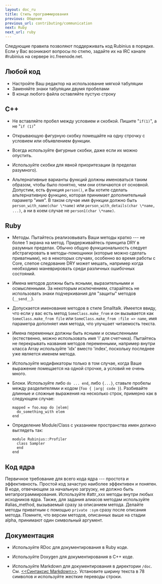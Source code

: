 ```yaml
---
layout: doc_ru
title: Стиль программирования
previous: Общение
previous_url: contributing/communication
next: Ruby
next_url: ruby
---
```


Следующие правила позволяют поддерживать код Rubinius в порядке. Если у Вас
возникают вопросы по стилю, задайте их на IRC канале #rubinius на сервере
irc.freenode.net.


## Любой код

  * Настройте Ваш редактор на использование мягкой табуляции
  * Заменяйте знаки табуляции двумя пробелами
  * В конце любого файла оставляйте пустую строку


## C++

  * Не вставляйте пробел между условием и скобкой.
      Пишите "`if(1)`", а не "`if (1)`"

  * Открывающую фигурную скобку помещайте на одну строчку с условием или
    объявлением функции.

  * Всегда используйте фигурные скобки, даже если их можно опустить.

  * Используйте скобки для явной приоритезации (в пределах разумного).

  * Альтернативные варианты функций должны именоваться таким образом, чтобы
    было понятно, чем они отличаются от основной. Допустим, есть функция
    `person()`, и Вы хотите сделать альтернативную функцию, которая принимает
    дополнительный параметр "имя". В таком случае имя функции должно быть
    `person_with_name(char \*name)` или `person_with_details(char \*name, ...)`,
    а ни в коем случае не `person1(char \*name)`.


## Ruby

  * Методы. Пытайтесь реализовывать Ваши методы кратко --- не более 1 экрана
    на метод. Придерживайтесь принципа DRY в разумных пределах. Обычно общую
    функциональность следует абстрагировать в методы-помощники (которые
    можно  сделать приватными), но в некоторых случаях, особенно во время
    работы с Core, слепое следование DRY может мешать, например когда
    необходимо маневрировать среди различных ошибочных состояний.

  * Имена методов должны быть ясными, выразительными и осмысленными. За
    некоторым исключением, старайтесь не использовать знаки подчеркивания для
    "защиты" методов (`__send__`).

  * Допускается именование методов в стиле Smalltalk. Имеется ввиду, что если
    у вас есть метод `SomeClass.make_from` и он вызывается как
    `SomeClass.make_from file` или `SomeClass.make_from :file => name`,
    имя параметра дополняет имя метода, что улучшает читаемость текста.

  * Имена переменных должны быть ясными и осмысленными (естественно, можно
    использовать имя 'i' для счетчика). Пытайтесь не перекрывать названия
    методов переменными, например внутри класса Array используйте 'idx'
    вместо 'index', поскольку последнее уже является именем метода.

  * Используйте модификаторы только в том случае, когда Ваше выражение
    помещается на одной строчке, а условий не очень много.

  * Блоки. Используйте либо `do ... end`, либо `{...}`, ставьте пробелы между
    разделителями и кодом (`foo { |arg| code }`). Разбивайте длинные и сложные
    выражения на несколько строк, примерно как в следующем случае:

        mapped = foo.map do |elem|
          do_something_with elem
        end

  * Определение Module/Class с указанием пространства имен должно выглядеть
    так:

        module Rubinius::Profiler
          class Sampler
          end
        end

## Код ядра

Первичное требование для всего кода ядра --- простота и эффективность. Простой
код зачастую наиболее эффективен и понятен. В коде, отвечающем за
начальную загрузку, не должно быть метапрограммирования. Используйте #attr_xxx
методы внутри любых исходников ядра. Также, для задания алиасов методам
используйте #alias_method, вызываемый сразу за описанием метода. Делайте методы
приватным с помощью `private :sym` сразу после описания метода. Помните,
что версии методов, описанных выше на стадии alpha, принимают один символьный
аргумент.

## Документация

  * Используйте RDoc для документирования в Ruby коде.

  * Используйте Doxygen для документирования в C++ коде.

  * Используйте Markdown для документирования в директории `/doc`. См.
    [<<Синтаксис Markdown>>](https://daringfireball.net/projects/markdown/syntax).
    Установите ширину текста в 78 символов и используйте жесткие переводы
    строки.
